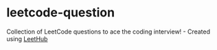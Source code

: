 # leetcode-question
Collection of LeetCode questions to ace the coding interview! - Created using [LeetHub](https://github.com/QasimWani/LeetHub)
